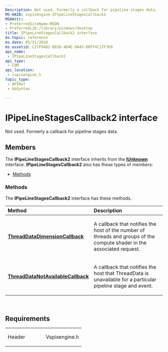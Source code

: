 ```yaml
---
Description: Not used. Formerly a callback for pipeline stages data.
MS-HAID: vspixengine.IPipeLineStagesCallback2
MSHAttr:
- PreferredSiteName:MSDN
- PreferredLib:/library/windows/desktop
title: IPipeLineStagesCallback2 interface
ms.topic: reference
ms.date: 05/31/2018
ms.assetid: C27F94D2-D038-4D4E-9445-D0FF4C17F769
api_name: 
 - IPipeLineStagesCallback2
api_type: 
 - COM
api_location: 
 - vspixengine.h
topic_type: 
 - APIRef
 - kbSyntax

---
```


# <span id="vspixengine.ipipelinestagescallback2"></span>IPipeLineStagesCallback2 interface

Not used. Formerly a callback for pipeline stages data.

## Members

The **IPipeLineStagesCallback2** interface inherits from the [**IUnknown**](/windows/desktop/api/unknwn/nn-unknwn-iunknown) interface. **IPipeLineStagesCallback2** also has these types of members:

-   [Methods](#methods)

### <span id="methods"></span>Methods

The **IPipeLineStagesCallback2** interface has these methods.

<table><colgroup><col style="width: 50%" /><col style="width: 50%" /></colgroup><thead><tr class="header"><th style="text-align: left;">Method</th><th style="text-align: left;">Description</th></tr></thead><tbody><tr class="odd"><td style="text-align: left;"><a href="/windows/desktop/direct3dtools/ipipelinestagescallback2-threaddatadimensioncallback-threaddata3d-threaddata3d"><strong>ThreadDataDimensionCallback</strong></a></td><td style="text-align: left;"><p>A callback that notifies the host of the number of threads and groups of the compute shader in the associated request.</p></td></tr><tr class="even"><td style="text-align: left;"><a href="/windows/desktop/direct3dtools/ipipelinestagescallback2-threaddatanotavailablecallback-pipelinestageerror-eventid"><strong>ThreadDataNotAvailableCallback</strong></a></td><td style="text-align: left;"><p>A callback that notifies the host that ThreadData is unavailable for a particular pipeline stage and event.</p></td></tr></tbody></table>

 

## Requirements

<table><colgroup><col style="width: 50%" /><col style="width: 50%" /></colgroup><tbody><tr class="odd"><td><p>Header</p></td><td>Vspixengine.h</td></tr></tbody></table>

 

 